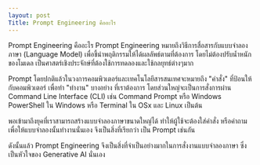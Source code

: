 ```yaml
---
layout: post
Title: Prompt Engineering คืออะไร
---
```


Prompt Engineering คืออะไร
Prompt Engineering หมายถึงวิธีการสื่อสารกับแบบจำลองภาษา (Language Model) เพื่อชี้นำพฤติกรรมให้ได้ผลลัพธ์ตามที่ต้องการ โดยไม่ต้องปรับน้ำหนักของโมเดล เป็นศาสตร์เชิงประจักษ์ที่ต้องใช้การทดลองและใช้กลยุทธ์ต่างๆมาก

Prompt โดยปกติแล้วในวงการคอมพิวเตอร์และเทคโนโลยีสารสนเทศจะหมายถึง "คำสั่ง" ที่ป้อนให้กับคอมพิวเตอร์ เพื่อทำ "ทำงาน" บางอย่าง ที่เราต้องการ โดยส่วนใหญ่จะเป็นการสั่งการผ่าน Command Line Interface (CLI) เช่น Command Prompt หรือ Windows PowerShell ใน Windows หรือ Terminal ใน OSx และ Linux เป็นต้น

พอเข้ามาถึงยุคที่เราสามารถสร้างแบบจำลองภาษาขนาดใหญ่ได้ ทำให้ผู้ใช้จะต้องใส่คำสั่ง หรือคำถาม เพื่อให้แบบจำลองนั้นทำงานนั่นเอง จึงเป็นสิ่งที่เรียกว่า เป็น Prompt เช่นกัน 

ดังนั้นแล้ว Prompt Engineering จึงเป็นสิ่งที่จำเป็นอย่างมากในการสั่งงานแบบจำลองภาษา ซึ่งเป็นหัวใจของ Generative AI นั่นเอง

﻿

﻿
